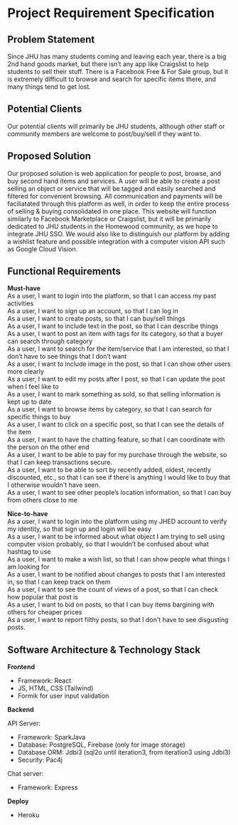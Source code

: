 # Project Requirement Specification

## Problem Statement
Since JHU has many students coming and leaving each year, there is a big 2nd hand goods market, but there isn’t any app like Craigslist to help students to sell their stuff. There is a Facebook Free & For Sale group, but it is extremely difficult to browse
and search for specific items there, and many things tend to get lost.

## Potential Clients
Our potential clients will primarily be JHU students, although other staff or community members are welcome to post/buy/sell if they want to.

## Proposed Solution
Our proposed solution is web application for people to post, browse, and buy
second hand items and services. A user will be able to create a post selling an object or service that will be tagged and easily searched and filtered for convenient browsing.
All communication and payments will be faciliatated through this platform as well, in order to keep the entire process of selling & buying consolidated in one place.
This website will function similarly to Facebook Marketplace or Craigslist, but it will be primarily dedicated to JHU students in the Homewood community, as we hope to integrate 
JHU SSO. We would also like to distinguish our platform by adding a wishlist feature and 
possible integration with a computer vision API such as Google Cloud Vision.

## Functional Requirements 

**Must-have**  
As a user, I want to login into the platform, so that I can access my past activities  
As a user, I want to sign up an account, so that I can log in  
As a user, I want to create posts, so that I can buy/sell things  
As a user, I want to include text in the post, so that I can describe things  
As a user, I want to post an item with tags for its category, so that a buyer can search through category  
As a user, I want to search for the item/service that I am interested, so that I don’t have to see things that I don’t want  
As a user, I want to include image in the post, so that I can show other users more clearly  
As a user, I want to edit my posts after I post, so that I can update the post when I feel like to  
As a user, I want to mark something as sold, so that selling information is kept up to date  
As a user, I want to browse items by category, so that I can search for specific things to buy  
As a user, I want to click on a specific post, so that I can see the details of the item  
As a user, I want to have the chatting feature, so that I can coordinate with the person on the other end  
As a user, I want to be able to pay for my purchase through the website, so that I can keep transactions secure.  
As a user, I want to be able to sort by recently added, oldest, recently discounted, etc., so that I can see if there is anything I would like to buy that I otherwise wouldn't have seen.  
As a user, I want to see other people’s location information, so that I can buy from others close to me 

**Nice-to-have**  
As a user, I want to login into the platform using my JHED account to verify my identity, so that sign up and login will be easy  
As a user, I want to be informed about what object I am trying to sell using computer vision probably, so that I wouldn’t be confused about what hashtag to use  
As a user, I want to make a wish list, so that I can show people what things I am looking for  
As a user, I want to be notified about changes to posts that I am interested in, so that I can keep track on them  
As a user, I want to see the count of views of a post, so that I can check how popular that post is  
As a user, I want to bid on posts, so that I can buy items bargining with others for cheaper prices  
As a user, I want to report filthy posts, so that I don't have to see disgusting posts.

## Software Architecture & Technology Stack
**Frontend**
* Framework: React
* JS, HTML, CSS (Tailwind)
* Formik for user input validation

**Backend**

API Server:  

* Framework: SparkJava
* Database: PostgreSQL, Firebase (only for image storage)  
* Database ORM: Jdbi3 (sql2o until iteration3, from iteration3 using Jdbi3)  
* Security: Pac4j

Chat server: 

* Framework: Express

**Deploy**

* Heroku

